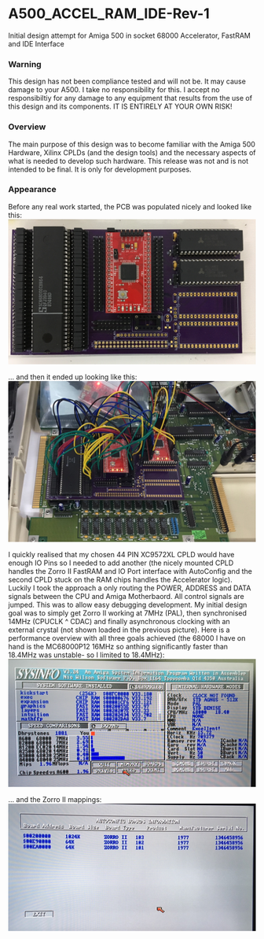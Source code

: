 # A500_ACCEL_RAM_IDE-Rev-1
Initial design attempt for Amiga 500 in socket 68000 Accelerator, FastRAM and IDE Interface

### Warning
This design has not been compliance tested and will not be. It may cause damage to your A500. I take no responsibility for this. I accept no responsibiltiy for any damage to any equipment that results from the use of this design and its components. IT IS ENTIRELY AT YOUR OWN RISK!

### Overview
The main purpose of this design was to become familiar with the Amiga 500 Hardware, Xilinx CPLDs (and the design tools) and the necessary aspects of what is needed to develop such hardware. This release was not and is not intended to be final. It is only for development purposes.

### Appearance
Before any real work started, the PCB was populated nicely and looked like this:
![Image of Top of PCB](/Images/Overview.jpg)

... and then it ended up looking like this:
![Image of Top of PCB](/Images/RastsNest.jpg)

I quickly realised that my chosen 44 PIN XC9572XL CPLD would have enough IO Pins so I needed to add another (the nicely mounted CPLD handles the Zorro II FastRAM and IO Port interface with AutoConfig and the second CPLD stuck on the RAM chips handles the Accelerator logic). Luckily I took the approach a only routing the POWER, ADDRESS and DATA signals between the CPU and Amiga Motherbaord. All control signals are jumped. This was to allow easy debugging development. My initial design goal was to simply get Zorro II working at 7MHz (PAL), then synchronised 14MHz (CPUCLK ^ CDAC) and finally asynchronous clocking with an external crystal (not shown loaded in the previous picture). Here is a performance overview with all three goals achieved (the 68000 I have on hand is the MC68000P12 16MHz so anthing significantly faster than 18.4MHz was unstable- so I limited to 18.4MHz):
![SYSINFO Data](/Images/PerformanceOverview.jpg)

... and the Zorro II mappings:
![SYSINFO Data](/Images/ZorroIIMappings.jpg)
